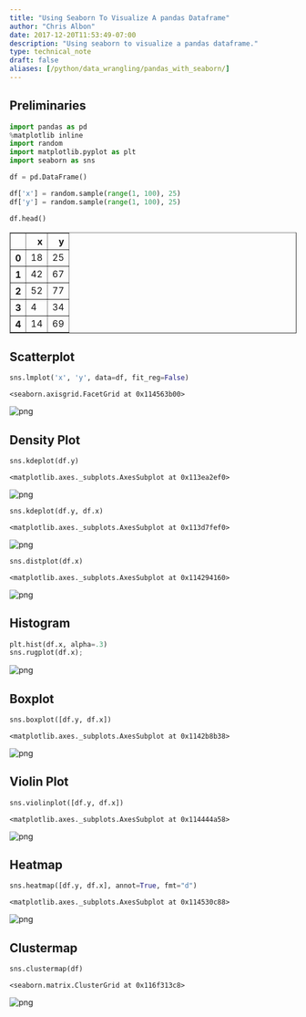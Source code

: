 ```yaml
---
title: "Using Seaborn To Visualize A pandas Dataframe"
author: "Chris Albon"
date: 2017-12-20T11:53:49-07:00
description: "Using seaborn to visualize a pandas dataframe."
type: technical_note
draft: false
aliases: [/python/data_wrangling/pandas_with_seaborn/]
---
```

## Preliminaries


```python
import pandas as pd
%matplotlib inline
import random
import matplotlib.pyplot as plt
import seaborn as sns
```


```python
df = pd.DataFrame()

df['x'] = random.sample(range(1, 100), 25)
df['y'] = random.sample(range(1, 100), 25)
```


```python
df.head()
```




<div>
<table border="1" class="dataframe">
  <thead>
    <tr style="text-align: right;">
      <th></th>
      <th>x</th>
      <th>y</th>
    </tr>
  </thead>
  <tbody>
    <tr>
      <th>0</th>
      <td>18</td>
      <td>25</td>
    </tr>
    <tr>
      <th>1</th>
      <td>42</td>
      <td>67</td>
    </tr>
    <tr>
      <th>2</th>
      <td>52</td>
      <td>77</td>
    </tr>
    <tr>
      <th>3</th>
      <td>4</td>
      <td>34</td>
    </tr>
    <tr>
      <th>4</th>
      <td>14</td>
      <td>69</td>
    </tr>
  </tbody>
</table>
</div>



## Scatterplot


```python
sns.lmplot('x', 'y', data=df, fit_reg=False)
```




    <seaborn.axisgrid.FacetGrid at 0x114563b00>




![png](pandas_with_seaborn_6_1.png)


## Density Plot


```python
sns.kdeplot(df.y)
```




    <matplotlib.axes._subplots.AxesSubplot at 0x113ea2ef0>




![png](pandas_with_seaborn_8_1.png)



```python
sns.kdeplot(df.y, df.x)
```




    <matplotlib.axes._subplots.AxesSubplot at 0x113d7fef0>




![png](pandas_with_seaborn_9_1.png)



```python
sns.distplot(df.x)
```




    <matplotlib.axes._subplots.AxesSubplot at 0x114294160>




![png](pandas_with_seaborn_10_1.png)


## Histogram


```python
plt.hist(df.x, alpha=.3)
sns.rugplot(df.x);
```


![png](pandas_with_seaborn_12_0.png)


## Boxplot 


```python
sns.boxplot([df.y, df.x])
```




    <matplotlib.axes._subplots.AxesSubplot at 0x1142b8b38>




![png](pandas_with_seaborn_14_1.png)


## Violin Plot


```python
sns.violinplot([df.y, df.x])
```




    <matplotlib.axes._subplots.AxesSubplot at 0x114444a58>




![png](pandas_with_seaborn_16_1.png)


## Heatmap


```python
sns.heatmap([df.y, df.x], annot=True, fmt="d")
```




    <matplotlib.axes._subplots.AxesSubplot at 0x114530c88>




![png](pandas_with_seaborn_18_1.png)


## Clustermap


```python
sns.clustermap(df)
```




    <seaborn.matrix.ClusterGrid at 0x116f313c8>




![png](pandas_with_seaborn_20_1.png)

